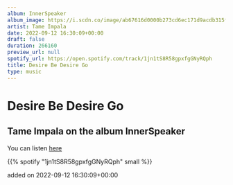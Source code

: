 ```yaml
---
album: InnerSpeaker
album_image: https://i.scdn.co/image/ab67616d0000b273cd6ec171d9acdb315ff81610
artist: Tame Impala
date: 2022-09-12 16:30:09+00:00
draft: false
duration: 266160
preview_url: null
spotify_url: https://open.spotify.com/track/1jn1tS8R58gpxfgGNyRQph
title: Desire Be Desire Go
type: music
---
```



# Desire Be Desire Go

## Tame Impala on the album InnerSpeaker

You can listen [here](https://open.spotify.com/track/1jn1tS8R58gpxfgGNyRQph)

{{% spotify "1jn1tS8R58gpxfgGNyRQph" small %}}

added on 2022-09-12 16:30:09+00:00